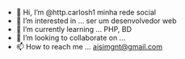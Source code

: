 - 👋 Hi, I’m @http.carlosh1 minha rede social 
- 👀 I’m interested in ... ser um desenvolvedor web
- 🌱 I’m currently learning ...   PHP, BD
- 💞️ I’m looking to collaborate on ...
- 📫 How to reach me ...  aisimgnt@gmail.com

<!---
carloosph1/carloosph1 is a ✨ special ✨ repository because its `README.md` (this file) appears on your GitHub prof  
You can click the Preview link to take a look at your changes.
--->
